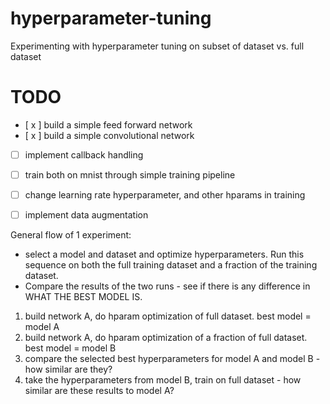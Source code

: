 # hyperparameter-tuning
Experimenting with hyperparameter tuning on subset of dataset vs. full dataset


# TODO

- [ x ] build a simple feed forward network
- [ x ] build a simple convolutional network
- [ ] implement callback handling
- [ ] train both on mnist through simple training pipeline
- [ ] change learning rate hyperparameter, and other hparams in training
- [ ] implement data augmentation



General flow of 1 experiment:
- select a model and dataset and optimize hyperparameters. Run this sequence on both the full training dataset and a fraction of the training dataset. 
- Compare the results of the two runs - see if there is any difference in WHAT THE BEST MODEL IS.



1) build network A, do hparam optimization of full dataset. best model = model A
2) build network A, do hparam optimization of a fraction of full dataset. best model = model B
3) compare the selected best hyperparameters for model A and model B - how similar are they?
4) take the hyperparameters from model B, train on full dataset - how similar are these results to model A? 